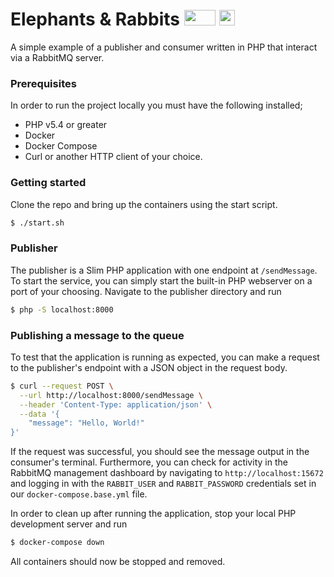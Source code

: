 # Elephants & Rabbits <img src="https://cdn.worldvectorlogo.com/logos/php-1.svg" width="50" height="25"> <img src="https://cdn.worldvectorlogo.com/logos/rabbitmq.svg" width="25" height="25">

A simple example of a publisher and consumer written in PHP that interact via a RabbitMQ server.

### Prerequisites

In order to run the project locally you must have the following installed;

 - PHP v5.4 or greater
 - Docker
 - Docker Compose
 - Curl or another HTTP client of your choice.

### Getting started

Clone the repo and bring up the containers using the start script. 

```bash
$ ./start.sh
```

### Publisher

The publisher is a Slim PHP application with one endpoint at `/sendMessage`.
To start the service, you can simply start the built-in PHP webserver on a port of your choosing. Navigate to the publisher directory and run

```bash
$ php -S localhost:8000
```

### Publishing a message to the queue

To test that the application is running as expected, you can make a request to the publisher's endpoint with a JSON object in the request body.

```bash
$ curl --request POST \
  --url http://localhost:8000/sendMessage \
  --header 'Content-Type: application/json' \
  --data '{
	"message": "Hello, World!"
}'
```

If the request was successful, you should see the message output in the consumer's terminal. Furthermore, you can check for activity in the RabbitMQ management dashboard by navigating to
`http://localhost:15672` and logging in with the `RABBIT_USER` and `RABBIT_PASSWORD` credentials set in our `docker-compose.base.yml` file.

In order to clean up after running the application, stop your local PHP development server and run 

```bash
$ docker-compose down
```

All containers should now be stopped and removed.
